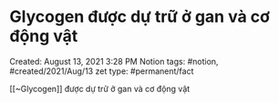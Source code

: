 # Glycogen được dự trữ ở gan và cơ động vật

Created: August 13, 2021 3:28 PM
Notion tags: #notion, #created/2021/Aug/13
zet type: #permanent/fact

[[~Glycogen]] được dự trữ ở gan và cơ động vật